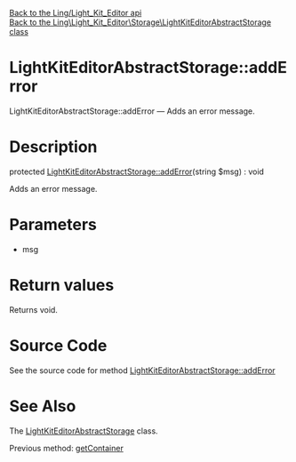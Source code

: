[Back to the Ling/Light_Kit_Editor api](https://github.com/lingtalfi/Light_Kit_Editor/blob/master/doc/api/Ling/Light_Kit_Editor.md)<br>
[Back to the Ling\Light_Kit_Editor\Storage\LightKitEditorAbstractStorage class](https://github.com/lingtalfi/Light_Kit_Editor/blob/master/doc/api/Ling/Light_Kit_Editor/Storage/LightKitEditorAbstractStorage.md)


LightKitEditorAbstractStorage::addError
================



LightKitEditorAbstractStorage::addError — Adds an error message.




Description
================


protected [LightKitEditorAbstractStorage::addError](https://github.com/lingtalfi/Light_Kit_Editor/blob/master/doc/api/Ling/Light_Kit_Editor/Storage/LightKitEditorAbstractStorage/addError.md)(string $msg) : void




Adds an error message.




Parameters
================


- msg

    


Return values
================

Returns void.








Source Code
===========
See the source code for method [LightKitEditorAbstractStorage::addError](https://github.com/lingtalfi/Light_Kit_Editor/blob/master/Storage/LightKitEditorAbstractStorage.php#L88-L91)


See Also
================

The [LightKitEditorAbstractStorage](https://github.com/lingtalfi/Light_Kit_Editor/blob/master/doc/api/Ling/Light_Kit_Editor/Storage/LightKitEditorAbstractStorage.md) class.

Previous method: [getContainer](https://github.com/lingtalfi/Light_Kit_Editor/blob/master/doc/api/Ling/Light_Kit_Editor/Storage/LightKitEditorAbstractStorage/getContainer.md)<br>

